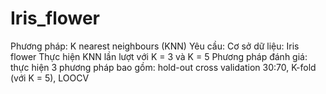 # Iris_flower
Phương pháp: K nearest neighbours (KNN)    Yêu cầu:   Cơ sở dữ liệu: Iris flower   Thực hiện KNN lần lượt với K = 3 và K = 5  Phương pháp đánh giá: thực hiện 3 phương pháp bao gồm: hold-out cross validation 30:70, K-fold (với K = 5), LOOCV
